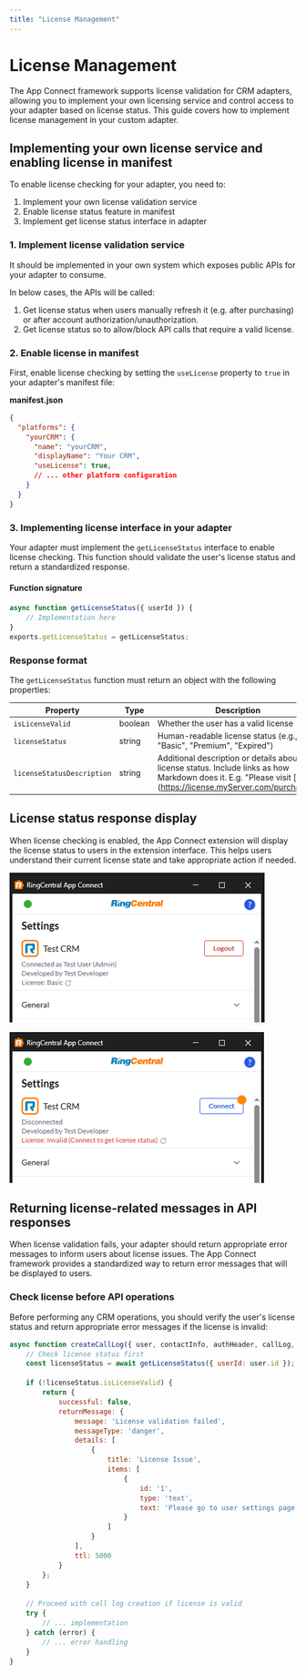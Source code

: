 ```yaml
---
title: "License Management"
---
```

# License Management

The App Connect framework supports license validation for CRM adapters, allowing you to implement your own licensing service and control access to your adapter based on license status. This guide covers how to implement license management in your custom adapter.

## Implementing your own license service and enabling license in manifest

To enable license checking for your adapter, you need to:

1. Implement your own license validation service
2. Enable license status feature in manifest
3. Implement get license status interface in adapter 

### 1. Implement license validation service

It should be implemented in your own system which exposes public APIs for your adapter to consume.

In below cases, the APIs will be called:

1. Get license status when users manually refresh it (e.g. after purchasing) or after account authorization/unauthorization.
2. Get license status so to allow/block API calls that require a valid license. 

### 2. Enable license in manifest

First, enable license checking by setting the `useLicense` property to `true` in your adapter's manifest file:

**manifest.json**

```json
{
  "platforms": {
    "yourCRM": {
      "name": "yourCRM",
      "displayName": "Your CRM",
      "useLicense": true,
      // ... other platform configuration
    }
  }
}
```

### 3. Implementing license interface in your adapter

Your adapter must implement the `getLicenseStatus` interface to enable license checking. This function should validate the user's license status and return a standardized response.

#### Function signature

```javascript
async function getLicenseStatus({ userId }) {
    // Implementation here
}
exports.getLicenseStatus = getLicenseStatus;
```

### Response format

The `getLicenseStatus` function must return an object with the following properties:

| Property | Type | Description |
|----------|------|-------------|
| `isLicenseValid` | boolean | Whether the user has a valid license |
| `licenseStatus` | string | Human-readable license status (e.g., "Basic", "Premium", "Expired") |
| `licenseStatusDescription` | string | Additional description or details about the license status. Include links as how Markdown does it. E.g. "Please visit \[here\]\(https://license.myServer.com/purchase\)" |

## License status response display

When license checking is enabled, the App Connect extension will display the license status to users in the extension interface. This helps users understand their current license state and take appropriate action if needed.

![License status display - valid](../../img/license-status-valid.png)

![License status display - invalid](../../img/license-status-invalid.png)

## Returning license-related messages in API responses

When license validation fails, your adapter should return appropriate error messages to inform users about license issues. The App Connect framework provides a standardized way to return error messages that will be displayed to users.

### Check license before API operations

Before performing any CRM operations, you should verify the user's license status and return appropriate error messages if the license is invalid:

```javascript
async function createCallLog({ user, contactInfo, authHeader, callLog, note, additionalSubmission }) {
    // Check license status first
    const licenseStatus = await getLicenseStatus({ userId: user.id });
    
    if (!licenseStatus.isLicenseValid) {
        return {
            successful: false,
            returnMessage: {
                message: 'License validation failed',
                messageType: 'danger',
                details: [
                    {
                        title: 'License Issue',
                        items: [
                            {
                                id: '1',
                                type: 'text',
                                text: 'Please go to user settings page and refresh license status'
                            }
                        ]
                    }
                ],
                ttl: 5000
            }
        };
    }
    
    // Proceed with call log creation if license is valid
    try {
        // ... implementation
    } catch (error) {
        // ... error handling
    }
}
```
